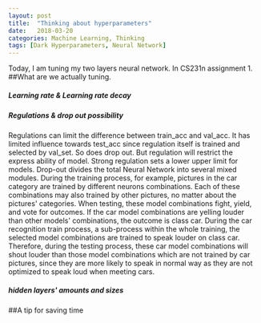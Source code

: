 ```yaml
---
layout: post
title:  "Thinking about hyperparameters"
date:   2018-03-20
categories: Machine Learning, Thinking
tags: [Dark Hyperparameters, Neural Network]
---
```

Today, I am tuning my two layers neural network. In CS231n assignment 1. 
##What are we actually tuning.
##### Learning rate & Learning rate decay

##### Regulations & drop out possibility
Regulations can limit the difference between train_acc and val_acc. It has limited influence towards test_acc since regulation itself is trained and selected by val_set. So does drop out. But regulation will restrict the express ability of model. Strong regulation sets a lower upper limit for models.
Drop-out divides the total Neural Network into several mixed modules. During the training process, for example, pictures in the car category are trained by different neurons combinations. Each of these combinations may also trained by other pictures, no matter about the pictures' categories. When testing, these model combinations fight, yield, and vote for outcomes. If the car model combinations are yelling louder than other models' combinations, the outcome is class car. During the car recognition train process, a sub-process within the whole training, the selected model combinations are trained to speak louder on class car. Therefore, during the testing process, these car model combinations will shout louder than those model combinations which are not trained by car pictures, since they are more likely to speak in normal way as they are not optimized to speak loud when meeting cars.
##### hidden layers' amounts and sizes
##A tip for saving time



